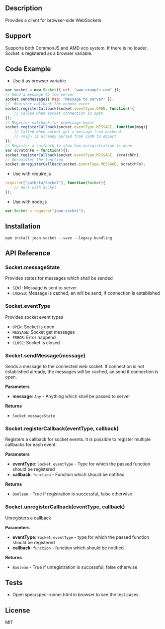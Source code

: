 ## Description

Provides a client for browser-side WebSockets

## Support
Supports both CommonJS and AMD eco system. If there is no loader, Socket is registered as a browser variable.

## Code Example
- Use it as browser variable
```js
var socket = new Socket({ url: "www.example.com" });
// Send a message to the server
socket.sendMessage({ msg: "Message to server" });
//  Register callback for onopen event
socket.registerCallback(socket.eventType.OPEN, function(){
    // Called when socket connection is open
});
// Register callback for onmessage event
socket.registerCallback(socket.eventType.MESSAGE, function(msg){
    // Called when socket get a message from backend
    // <msg> is already parsed from JSON to object
});
// Register a callback to show how unregistration is done
var scratchFn = function(){};
socket.registerCallback(socket.eventType.MESSAGE, scratchFn);
// Unregister the function
socket.unregisterCallback(socket.eventType.MESSAGE, scratchFn);
```
- Use with require.js
```js
require(["path/to/Socket"], function(Socket){
    // Work with Socket
});
```
- Use with node.js
```js
var Socket = require("jean-socket");
```

## Installation

`npm install jean-socket --save --legacy-bundling`

## API Reference

### Socket.messageState

 Provides states for messages which shall be sended

- `SENT`: Message is sent to server
- `CACHED`: Message is cached, an will be send, if connection is established

### Socket.eventType
Provides socket event types
- `OPEN`: Socket is open
- `MESSAGE`: Socket get messages
- `ERROR`: Error happend
- `CLOSE`: Socket is closed

### Socket.sendMessage(message) 

Sends a message to the connected web socket. If connection is not established
already, the messages will be cached, an send if connection is open.

**Parameters**

- **message**: `Any` - Anything which shall be passed to server

**Returns**
- `Socket.messageState` 

### Socket.registerCallback(eventType, callback) 

Registers a callback for socket events. It is possible to register multiple callbacks for each
event.

**Parameters**

- **eventType**: `Socket.eventType` - Type for which the passed function should be registered
- **callback**: `function` - Function which should be notified

**Returns**
- `Boolean` - True if registration is successful, false otherwise

### Socket.unregisterCallback(eventType, callback) 

Unregisters a callback

**Parameters**
- **eventType**: `Socket.eventType` - type for which the passed function should be registered
- **callback**: `function` - function which should be notified

**Returns**
- `Boolean` - True if unregistration is successful, false otherwise

## Tests
- Open spec/spec-runner.html in browser to see the test cases.

## License

MIT